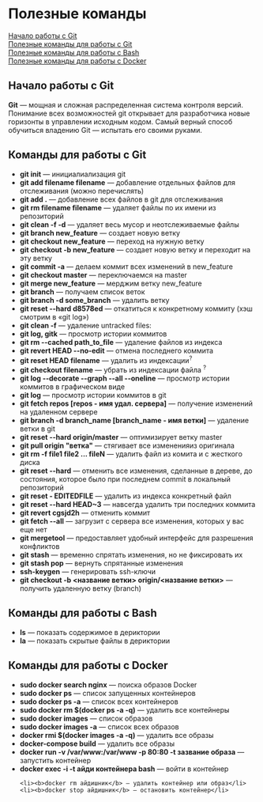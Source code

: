# Полезные команды
[Начало работы с Git](#Начало-работы-с-git) <br>
[Полезные команды для работы с Git](#Команды-для-работы-с-git) <br>
[Полезные команды для работы с Bash](#Команды-для-работы-с-bash) <br>
[Полезные команды для работы с Docker](#Команды-для-работы-с-docker)

## Начало работы с Git
<b>Git</b> — мощная и сложная распределенная система контроля версий. Понимание всех возможностей git открывает для разработчика новые горизонты в управлении исходным кодом. Самый верный способ обучиться владению Git — испытать его своими руками.

## Команды для работы с Git 

<ul>
	<li><b>git init</b> — инициалиализация git</li>
	<li><b>git add filename filename</b> — добавление отдельных файлов для отслеживания (можно перечислять)</li>
	<li><b>git add .</b> — добавление всех файлов в git для отслеживания</li> 
	<li><b>git rm filename filename</b> — удаляет файлы по их имени из репозиторий</li>
	<li><b>git clean -f -d</b> — удаляет весь мусор и неотслеживаемые файлы</li>
	<li><b>git branch new_feature</b> — создает новую ветку</li>
	<li><b>git checkout new_feature</b> — переход на нужную ветку</li>
	<li><b>git checkout -b new_feature</b> — создает новую ветку и переходит на эту ветку</li>
	<li><b>git commit -a</b> — делаем коммит всех изменений в new_feature</li>
	<li><b>git checkout master</b> — переключаемся на master</li>
	<li><b>git merge new_feature</b> — мерджим ветку new_feature</li>
	<li><b>git branch</b> — получаем список веток</li>
	<li><b>git branch -d some_branch</b> — удалить ветку</li>
	<li><b>git reset --hard d8578ed</b> — откатиться к конкретному коммиту (хэш смотрим в «git log»)</li>
	<li><b>git clean -f</b> — удаление untracked files:</li>
	<li><b>git log, gitk</b> — просмотр истории коммитов</li>
	<li><b>git rm --cached path_to_file</b> — удаление файлов из индекса</li>
	<li><b>git revert HEAD --no-edit</b> — отмена последнего коммита</li>
	<li><b>git reset HEAD filename</b> — удалить из индексации<sup>?<sup></li>
	<li><b>git checkout filename</b> — убрать из индексации файла <sup>?<sup></li>
	<li><b>git log --decorate --graph --all --oneline</b> — просмотр истории коммитов в графическом виде</li>
	<li><b>git log</b> — просмотр истории коммитов в git</li>
	<li><b>git fetch repos [repos - имя удал. сервера]</b> — получение изменений на удаленном сервере</li>
	<li><b>git branch -d branch_name [branch_name - имя ветки]</b> — удаление ветки в git</li>
	<li><b>git reset --hard origin/master</b> — оптимизирует ветку master</li>
	<li><b>git pull origin "ветка"</b> — стягивает все измененияиз оригинала</li> 
	<li><b>git rm -f file1 file2 ... fileN</b> — удалить файл из комита и с жесткого диска</li>
	<li><b>git reset --hard</b> — отменить все изменения, сделанныe в дереве, до состояния, которое было при последнем commit в локальный репозиторий</li>
	<li><b>git reset - EDITEDFILE</b> — удалить из индекса конкретный файл</li>
	<li><b>git reset --hard HEAD~3</b> — навсегда удалить три последних коммита</li>
	<li><b>git revert cgsjd2h</b> — отменить коммит</li>
	<li><b>git fetch --all</b> — загрузит с сервера все изменения, которых у вас еще нет</li>
	<li><b>git mergetool</b> — предоставляет удобный интерфейс для разрешения конфликтов</li>
	<li><b>git stash</b> — временно спрятать изменения, но не фиксировать их</li>	
	<li><b>git stash pop</b> — вернуть спрятанные изменения</li>
	<li><b>ssh-keygen</b> — генерировать ssh-ключи</li>
	<li><b>git checkout -b <название ветки> origin/<название ветки></b> — получить удаленную ветку (branch)</li>
</ul>

## Команды для работы с Bash

<ul> 
	<li><b>ls</b> — показать содержимое в дериктории</li>
	<li><b>la</b> — показать скрытые файлы в дериктории</li>
</ul>

## Команды для работы с Docker

<ul>
	<li><b>sudo docker search nginx</b> — поиска образов Docker</li>
	<li><b>sudo docker ps</b> — список запущенных контейнеров</li>
	<li><b>sudo docker ps -a</b> — список всех контейнеров</li>
	<li><b>sudo docker rm $(docker ps -a -q)</b> — удалить все контейнеры</li>
	<li><b>sudo docker images</b> — список образов</li>
	<li><b>sudo docker images -a</b> — список всех образов</li>
	<li><b>docker rmi $(docker images -a -q)</b> — удалить все образы</li>
	<li><b>docker-compose build</b> — удалить все образы</li>
	<li><b>docker run -v /var/www:/var/www -p 80:80 -t зазвание образа</b> — запустить контейнер</li>
	<li><b>docker exec -i -t айди контейнера bash</b> — войти в контейнер</li>
	
	<li><b>docker rm айдишник</b> — удалить контейнер или образ</li>
	<li><b>docker stop айдишник</b> — остановить контейнер</li>
</ul>
  

 
